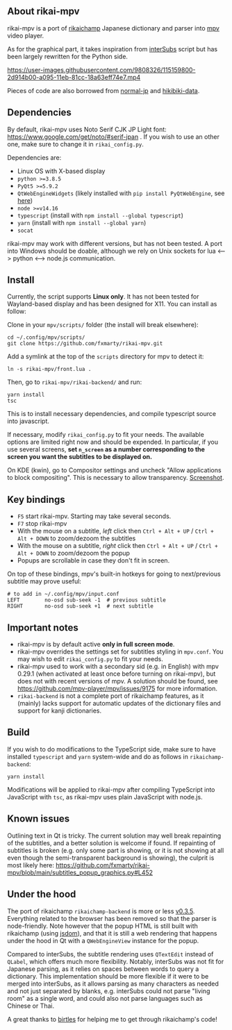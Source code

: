 ## About rikai-mpv

rikai-mpv is a port of [rikaichamp](https://github.com/birtles/rikaichamp) Japanese dictionary and parser into [mpv](https://github.com/mpv-player/mpv) video player.

As for the graphical part, it takes inspiration from [interSubs](https://github.com/oltodosel/interSubs) script but has been largely rewritten for the Python side. 


https://user-images.githubusercontent.com/9808326/115159800-2d914b00-a095-11eb-81cc-18a63eff74e7.mp4

Pieces of code are also borrowed from [normal-jp](https://github.com/birchill/normal-jp) and [hikibiki-data](https://github.com/birchill/hikibiki-data).

## Dependencies

By default, rikai-mpv uses Noto Serif CJK JP Light font: https://www.google.com/get/noto/#serif-jpan . If you wish to use an other one, make sure to change it in `rikai_config.py`.

Dependencies are:

* Linux OS with X-based display
* `python >=3.8.5`
* `PyQt5 >=5.9.2`
* `QtWebEngineWidgets` (likely installed with `pip install PyQtWebEngine`, see [here](https://stackoverflow.com/a/54947671/4370080))
* `node >=v14.16`
* `typescript` (install with `npm install --global typescript`)
* `yarn` (install with `npm install --global yarn`)
* `socat`

rikai-mpv may work with different versions, but has not been tested. A port into Windows should be doable, although we rely on Unix sockets for lua <--> python <--> node.js communication.

## Install

Currently, the script supports **Linux only**. It has not been tested for Wayland-based display and has been designed for X11. You can install as follow:

Clone in your `mpv/scripts/` folder (the install will break elsewhere):

```
cd ~/.config/mpv/scripts/
git clone https://github.com/fxmarty/rikai-mpv.git
```

Add a symlink at the top of the `scripts` directory for mpv to detect it:
```
ln -s rikai-mpv/front.lua .
```

Then, go to `rikai-mpv/rikai-backend/` and run:

```
yarn install
tsc
```

This is to install necessary dependencies, and compile typescript source into javascript.

If necessary, modify `rikai_config.py` to fit your needs. The available options are limited right now and should be expended. In particular, if you use several screens, **set `n_screen` as a number corresponding to the screen you want the subtitles to be displayed on.**

On KDE (kwin), go to Compositor settings and uncheck "Allow applications to block compositing". This is necessary to allow transparency. [Screenshot](https://iwf1.com/wordpress/wp-content/uploads/2017/09/Disable-applications-override-compositor-KDE.jpg).

## Key bindings

* `F5` start rikai-mpv. Starting may take several seconds.
* `F7` stop rikai-mpv
* With the mouse on a subtitle, *left* click then `Ctrl + Alt + UP` / `Ctrl + Alt + DOWN` to zoom/dezoom the subtitles
* With the mouse on a subtitle, *right* click then `Ctrl + Alt + UP` / `Ctrl + Alt + DOWN` to zoom/dezoom the popup
* Popups are scrollable in case they don't fit in screen.

On top of these bindings, mpv's built-in hotkeys for going to next/previous subtitle may prove useful:
```
# to add in ~/.config/mpv/input.conf
LEFT        no-osd sub-seek -1  # previous subtitle
RIGHT       no-osd sub-seek +1  # next subtitle
```

## Important notes

* rikai-mpv is by default active **only in full screen mode**.
* rikai-mpv overrides the settings set for subtitles styling in `mpv.conf`. You may wish to edit `rikai_config.py` to fit your needs.
* rikai-mpv used to work with a secondary sid (e.g. in English) with mpv 0.29.1 (when activated at least once before turning on rikai-mpv), but does not with recent versions of mpv. A solution should be found, see https://github.com/mpv-player/mpv/issues/9175 for more information.
* `rikai-backend` is not a complete port of rikaichamp features, as it (mainly) lacks support for automatic updates of the dictionary files and support for kanji dictionaries.

## Build

If you wish to do modifications to the TypeScript side, make sure to have installed `typescript` and `yarn` system-wide and do as follows in `rikaichamp-backend`:

```
yarn install
```

Modifications will be applied to rikai-mpv after compiling TypeScript into JavaScript with `tsc`, as rikai-mpv uses plain JavaScript with node.js.

## Known issues

Outlining text in Qt is tricky. The current solution may well break repainting of the subtitles, and a better solution is welcome if found. If repainting of subtitles is broken (e.g. only some part is showing, or it is not showing at all even though the semi-transparent background is showing), the culprit is most likely here: https://github.com/fxmarty/rikai-mpv/blob/main/subtitles_popup_graphics.py#L452

## Under the hood

The port of rikaichamp `rikaichamp-backend` is more or less [v0.3.5](https://github.com/birtles/rikaichamp/releases/tag/v0.3.5). Everything related to the browser has been removed so that the parser is node-friendly. Note however that the popup HTML is still built with rikaichamp (using [jsdom](https://github.com/jsdom/jsdom)), and that it is still a web rendering that happens under the hood in Qt with a `QWebEngineView` instance for the popup.

Compared to interSubs, the subtitle rendering uses `QTextEdit` instead of `QLabel`, which offers much more flexibility. Notably, interSubs was not fit for Japanese parsing, as it relies on spaces between words to query a dictionary. This implementation should be more flexible if it were to be merged into interSubs, as it allows parsing as many characters as needed and not just separated by blanks, e.g. interSubs could not parse "living room" as a single word, and could also not parse languages such as Chinese or Thai.

A great thanks to [birtles](https://github.com/birtles) for helping me to get through rikaichamp's code!
